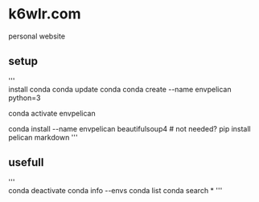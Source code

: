 # k6wlr.com

personal website

## setup 

'''  
  install conda 
  conda update conda
  conda create --name envpelican python=3

  conda activate envpelican


  conda install --name envpelican beautifulsoup4 # not needed? 
  pip install pelican markdown 
'''  

## usefull 

'''  
  conda deactivate
  conda info --envs
  conda list
  conda search *
'''  


